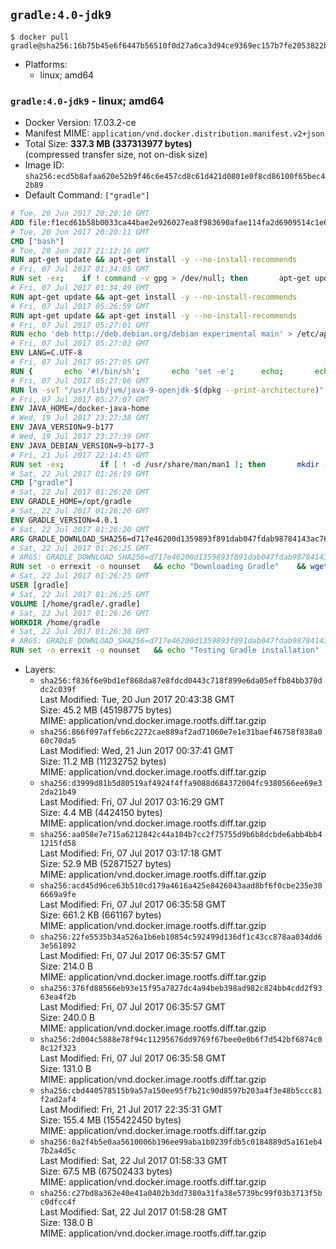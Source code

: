 ## `gradle:4.0-jdk9`

```console
$ docker pull gradle@sha256:16b75b45e6f6447b56510f0d27a6ca3d94ce9369ec157b7fe2053822bd79dd52
```

-	Platforms:
	-	linux; amd64

### `gradle:4.0-jdk9` - linux; amd64

-	Docker Version: 17.03.2-ce
-	Manifest MIME: `application/vnd.docker.distribution.manifest.v2+json`
-	Total Size: **337.3 MB (337313977 bytes)**  
	(compressed transfer size, not on-disk size)
-	Image ID: `sha256:ecd5b8afaa620e52b9f46c6e457cd8c61d421d0801e0f8cd86100f65bec42b89`
-	Default Command: `["gradle"]`

```dockerfile
# Tue, 20 Jun 2017 20:20:10 GMT
ADD file:f1ecd61b58b0033ca44bae2e926027ea8f983690afae114fa2d6909514c1e660 in / 
# Tue, 20 Jun 2017 20:20:11 GMT
CMD ["bash"]
# Tue, 20 Jun 2017 21:12:16 GMT
RUN apt-get update && apt-get install -y --no-install-recommends 		ca-certificates 		curl 		wget 	&& rm -rf /var/lib/apt/lists/*
# Fri, 07 Jul 2017 01:34:05 GMT
RUN set -ex; 	if ! command -v gpg > /dev/null; then 		apt-get update; 		apt-get install -y --no-install-recommends 			gnupg2 			dirmngr 		; 		rm -rf /var/lib/apt/lists/*; 	fi
# Fri, 07 Jul 2017 01:34:49 GMT
RUN apt-get update && apt-get install -y --no-install-recommends 		bzr 		git 		mercurial 		openssh-client 		subversion 				procps 	&& rm -rf /var/lib/apt/lists/*
# Fri, 07 Jul 2017 05:26:59 GMT
RUN apt-get update && apt-get install -y --no-install-recommends 		bzip2 		unzip 		xz-utils 	&& rm -rf /var/lib/apt/lists/*
# Fri, 07 Jul 2017 05:27:01 GMT
RUN echo 'deb http://deb.debian.org/debian experimental main' > /etc/apt/sources.list.d/experimental.list
# Fri, 07 Jul 2017 05:27:02 GMT
ENV LANG=C.UTF-8
# Fri, 07 Jul 2017 05:27:05 GMT
RUN { 		echo '#!/bin/sh'; 		echo 'set -e'; 		echo; 		echo 'dirname "$(dirname "$(readlink -f "$(which javac || which java)")")"'; 	} > /usr/local/bin/docker-java-home 	&& chmod +x /usr/local/bin/docker-java-home
# Fri, 07 Jul 2017 05:27:06 GMT
RUN ln -svT "/usr/lib/jvm/java-9-openjdk-$(dpkg --print-architecture)" /docker-java-home
# Fri, 07 Jul 2017 05:27:07 GMT
ENV JAVA_HOME=/docker-java-home
# Wed, 19 Jul 2017 23:27:38 GMT
ENV JAVA_VERSION=9-b177
# Wed, 19 Jul 2017 23:27:39 GMT
ENV JAVA_DEBIAN_VERSION=9~b177-3
# Fri, 21 Jul 2017 22:14:45 GMT
RUN set -ex; 		if [ ! -d /usr/share/man/man1 ]; then 		mkdir -p /usr/share/man/man1; 	fi; 		apt-get update; 	apt-get install -y 		openjdk-9-jdk-headless="$JAVA_DEBIAN_VERSION" 	; 	rm -rf /var/lib/apt/lists/*; 		[ "$(readlink -f "$JAVA_HOME")" = "$(docker-java-home)" ]; 		update-alternatives --get-selections | awk -v home="$(readlink -f "$JAVA_HOME")" 'index($3, home) == 1 { $2 = "manual"; print | "update-alternatives --set-selections" }'; 	update-alternatives --query java | grep -q 'Status: manual'
# Sat, 22 Jul 2017 01:26:19 GMT
CMD ["gradle"]
# Sat, 22 Jul 2017 01:26:20 GMT
ENV GRADLE_HOME=/opt/gradle
# Sat, 22 Jul 2017 01:26:20 GMT
ENV GRADLE_VERSION=4.0.1
# Sat, 22 Jul 2017 01:26:20 GMT
ARG GRADLE_DOWNLOAD_SHA256=d717e46200d1359893f891dab047fdab98784143ac76861b53c50dbd03b44fd4
# Sat, 22 Jul 2017 01:26:25 GMT
# ARGS: GRADLE_DOWNLOAD_SHA256=d717e46200d1359893f891dab047fdab98784143ac76861b53c50dbd03b44fd4
RUN set -o errexit -o nounset 	&& echo "Downloading Gradle" 	&& wget --no-verbose --output-document=gradle.zip "https://services.gradle.org/distributions/gradle-${GRADLE_VERSION}-bin.zip" 		&& echo "Checking download hash" 	&& echo "${GRADLE_DOWNLOAD_SHA256} *gradle.zip" | sha256sum --check - 		&& echo "Installing Gradle" 	&& unzip gradle.zip 	&& rm gradle.zip 	&& mv "gradle-${GRADLE_VERSION}" "${GRADLE_HOME}/" 	&& ln --symbolic "${GRADLE_HOME}/bin/gradle" /usr/bin/gradle 		&& echo "Adding gradle user and group" 	&& groupadd --system --gid 1000 gradle 	&& useradd --system --gid gradle --uid 1000 --shell /bin/bash --create-home gradle 	&& mkdir /home/gradle/.gradle 	&& chown --recursive gradle:gradle /home/gradle
# Sat, 22 Jul 2017 01:26:25 GMT
USER [gradle]
# Sat, 22 Jul 2017 01:26:25 GMT
VOLUME [/home/gradle/.gradle]
# Sat, 22 Jul 2017 01:26:26 GMT
WORKDIR /home/gradle
# Sat, 22 Jul 2017 01:26:30 GMT
# ARGS: GRADLE_DOWNLOAD_SHA256=d717e46200d1359893f891dab047fdab98784143ac76861b53c50dbd03b44fd4
RUN set -o errexit -o nounset 	&& echo "Testing Gradle installation" 	&& gradle --version
```

-	Layers:
	-	`sha256:f836f6e9bd1ef868da87e8fdcd0443c718f899e6da05effb84bb370ddc2c039f`  
		Last Modified: Tue, 20 Jun 2017 20:43:38 GMT  
		Size: 45.2 MB (45198775 bytes)  
		MIME: application/vnd.docker.image.rootfs.diff.tar.gzip
	-	`sha256:866f097affeb6c2272cae889af2ad71060e7e1e31baef46758f838a060c70da5`  
		Last Modified: Wed, 21 Jun 2017 00:37:41 GMT  
		Size: 11.2 MB (11232752 bytes)  
		MIME: application/vnd.docker.image.rootfs.diff.tar.gzip
	-	`sha256:d3999d81b5d80519af4924f4ffa9088d684372004fc9380566ee69e32da21b49`  
		Last Modified: Fri, 07 Jul 2017 03:16:29 GMT  
		Size: 4.4 MB (4424150 bytes)  
		MIME: application/vnd.docker.image.rootfs.diff.tar.gzip
	-	`sha256:aa058e7e715a6212842c44a104b7cc2f75755d9b6b8dcbde6abb4bb41215fd58`  
		Last Modified: Fri, 07 Jul 2017 03:17:18 GMT  
		Size: 52.9 MB (52871527 bytes)  
		MIME: application/vnd.docker.image.rootfs.diff.tar.gzip
	-	`sha256:acd45d96ce63b510cd179a4616a425e8426043aad8bf6f0cbe235e306669a9fe`  
		Last Modified: Fri, 07 Jul 2017 06:35:58 GMT  
		Size: 661.2 KB (661167 bytes)  
		MIME: application/vnd.docker.image.rootfs.diff.tar.gzip
	-	`sha256:22fe5535b34a526a1b6eb10854c592499d136df1c43cc878aa034dd63e561892`  
		Last Modified: Fri, 07 Jul 2017 06:35:57 GMT  
		Size: 214.0 B  
		MIME: application/vnd.docker.image.rootfs.diff.tar.gzip
	-	`sha256:376fd88566eb93e15f95a7827dc4a94beb398ad982c824bb4cdd2f9363ea4f2b`  
		Last Modified: Fri, 07 Jul 2017 06:35:57 GMT  
		Size: 240.0 B  
		MIME: application/vnd.docker.image.rootfs.diff.tar.gzip
	-	`sha256:2d004c5888e78f94c11295676dd9769f67bee0e0b6f7d542bf6874c08c12f323`  
		Last Modified: Fri, 07 Jul 2017 06:35:58 GMT  
		Size: 131.0 B  
		MIME: application/vnd.docker.image.rootfs.diff.tar.gzip
	-	`sha256:cbd440578515b9a57a150ee95f7b21c90d8597b203a4f3e48b5ccc81f2ad2af4`  
		Last Modified: Fri, 21 Jul 2017 22:35:31 GMT  
		Size: 155.4 MB (155422450 bytes)  
		MIME: application/vnd.docker.image.rootfs.diff.tar.gzip
	-	`sha256:0a2f4b5e0aa5610006b196ee99aba1b0239fdb5c0184889d5a161eb47b2a4d5c`  
		Last Modified: Sat, 22 Jul 2017 01:58:33 GMT  
		Size: 67.5 MB (67502433 bytes)  
		MIME: application/vnd.docker.image.rootfs.diff.tar.gzip
	-	`sha256:c27bd8a362e40e41a0402b3dd7380a31fa38e5739bc99f03b3713f5bc0dfcc4f`  
		Last Modified: Sat, 22 Jul 2017 01:58:28 GMT  
		Size: 138.0 B  
		MIME: application/vnd.docker.image.rootfs.diff.tar.gzip
